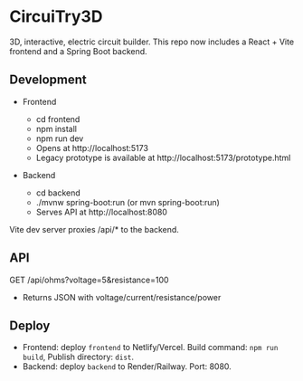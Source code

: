 # CircuiTry3D

3D, interactive, electric circuit builder. This repo now includes a React + Vite frontend and a Spring Boot backend.

## Development

- Frontend
  - cd frontend
  - npm install
  - npm run dev
  - Opens at http://localhost:5173
  - Legacy prototype is available at http://localhost:5173/prototype.html

- Backend
  - cd backend
  - ./mvnw spring-boot:run (or mvn spring-boot:run)
  - Serves API at http://localhost:8080

Vite dev server proxies /api/* to the backend.

## API

GET /api/ohms?voltage=5&resistance=100
- Returns JSON with voltage/current/resistance/power

## Deploy

- Frontend: deploy `frontend` to Netlify/Vercel. Build command: `npm run build`, Publish directory: `dist`.
- Backend: deploy `backend` to Render/Railway. Port: 8080.

